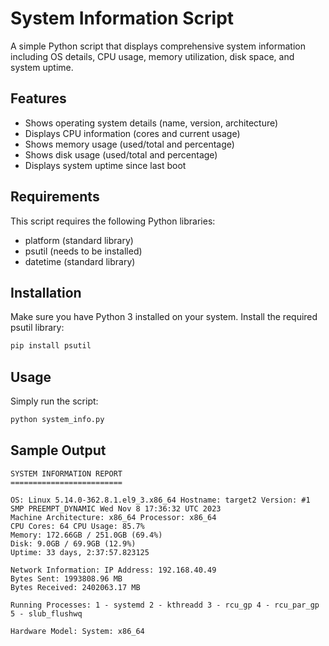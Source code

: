 # System Information Script

A simple Python script that displays comprehensive system information including OS details, CPU usage, memory utilization, disk space, and system uptime.

## Features

- Shows operating system details (name, version, architecture)
- Displays CPU information (cores and current usage)
- Shows memory usage (used/total and percentage)
- Shows disk usage (used/total and percentage)
- Displays system uptime since last boot

## Requirements

This script requires the following Python libraries:

- platform (standard library)
- psutil (needs to be installed)
- datetime (standard library)

## Installation

Make sure you have Python 3 installed on your system. Install the required psutil library:

```bash
pip install psutil
```

## Usage

Simply run the script:

```bash
python system_info.py
```

## Sample Output

```
SYSTEM INFORMATION REPORT
=========================

OS: Linux 5.14.0-362.8.1.el9_3.x86_64 Hostname: target2 Version: #1 SMP PREEMPT_DYNAMIC Wed Nov 8 17:36:32 UTC 2023
Machine Architecture: x86_64 Processor: x86_64
CPU Cores: 64 CPU Usage: 85.7%
Memory: 172.66GB / 251.0GB (69.4%)
Disk: 9.0GB / 69.9GB (12.9%)
Uptime: 33 days, 2:37:57.823125

Network Information: IP Address: 192.168.40.49
Bytes Sent: 1993808.96 MB
Bytes Received: 2402063.17 MB

Running Processes: 1 - systemd 2 - kthreadd 3 - rcu_gp 4 - rcu_par_gp 5 - slub_flushwq

Hardware Model: System: x86_64
